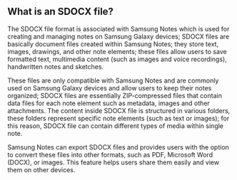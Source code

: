 ## What is an SDOCX file?

The SDOCX file format is associated with Samsung Notes which is used for creating and managing notes on Samsung Galaxy devices; SDOCX files are basically document files created within Samsung Notes; they store text, images, drawings, and other note elements; these files allow users to save formatted text, multimedia content (such as images and voice recordings), handwritten notes and sketches.

These files are only compatible with Samsung Notes and are commonly used on Samsung Galaxy devices and allow users to keep their notes organized; SDOCX files are essentially ZIP-compressed files that contain data files for each note element such as metadata, images and other attachments. The content inside SDOCX file is structured in various folders, these folders represent specific note elements (such as text or images); for this reason, SDOCX file can contain different types of media within single note.

Samsung Notes can export SDOCX files and provides users with the option to convert these files into other formats, such as PDF, Microsoft Word (DOCX), or images. This feature helps users share them easily and view them on other devices.


